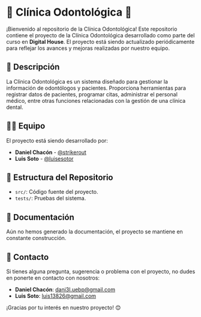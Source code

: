 # 🦷 Clínica Odontológica 🏥

¡Bienvenido al repositorio de la Clínica Odontológica!
Este repositorio contiene el proyecto de la Clínica Odontológica desarrollado como parte del curso en **Digital House**.
El proyecto está siendo actualizado periódicamente para reflejar los avances y mejoras realizadas por nuestro equipo.

## 🚀 Descripción

La Clínica Odontológica es un sistema diseñado para gestionar la información de odontólogos y pacientes.
Proporciona herramientas para registrar datos de pacientes, programar citas, administrar el personal médico, entre otras
funciones relacionadas con la gestión de una clínica dental.

## 👨‍💻 Equipo

El proyecto está siendo desarrollado por:

- **Daniel Chacón** - [@strikerout](https://github.com/strikerout)
- **Luis Soto** - [@luisesotor](https://github.com/luisesotor)

## 📂 Estructura del Repositorio

- `src/`: Código fuente del proyecto.
- `tests/`: Pruebas del sistema.

## 📄 Documentación

Aún no hemos generado la documentación, el proyecto se mantiene en constante construcción.

## 📧 Contacto

Si tienes alguna pregunta, sugerencia o problema con el proyecto, no dudes en ponerte en contacto con nosotros:

- **Daniel Chacón**: [dani3l.uebp@gmail.com](mailto:correo@example.com)
- **Luis Soto**: [luis13826@gmail.com](mailto:luis13826@gmail.com)

¡Gracias por tu interés en nuestro proyecto! 😊
